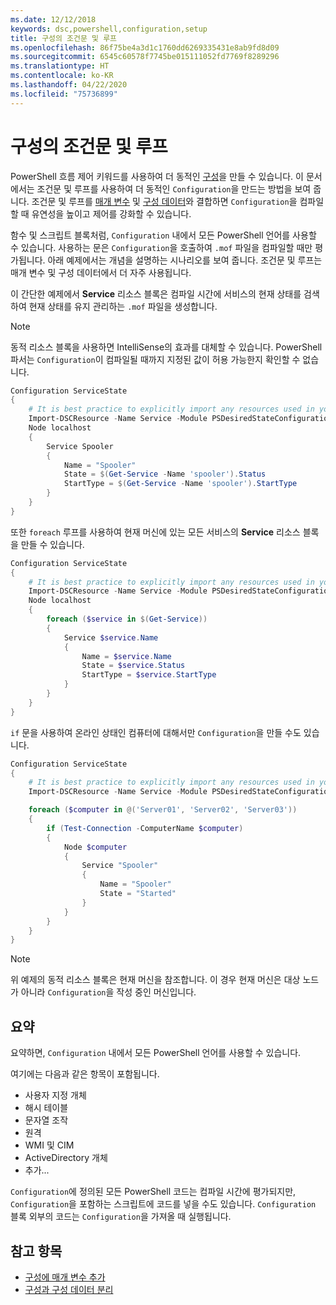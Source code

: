 ```yaml
---
ms.date: 12/12/2018
keywords: dsc,powershell,configuration,setup
title: 구성의 조건문 및 루프
ms.openlocfilehash: 86f75be4a3d1c1760dd6269335431e8ab9fd8d09
ms.sourcegitcommit: 6545c60578f7745be015111052fd7769f8289296
ms.translationtype: HT
ms.contentlocale: ko-KR
ms.lasthandoff: 04/22/2020
ms.locfileid: "75736899"
---
```

# <a name="conditional-statements-and-loops-in-a-configuration"></a>구성의 조건문 및 루프

PowerShell 흐름 제어 키워드를 사용하여 더 동적인 [구성](configurations.md)을 만들 수 있습니다. 이 문서에서는 조건문 및 루프를 사용하여 더 동적인 `Configuration`을 만드는 방법을 보여 줍니다. 조건문 및 루프를 [매개 변수](add-parameters-to-a-configuration.md) 및 [구성 데이터](configData.md)와 결합하면 `Configuration`을 컴파일할 때 유연성을 높이고 제어를 강화할 수 있습니다.

함수 및 스크립트 블록처럼, `Configuration` 내에서 모든 PowerShell 언어를 사용할 수 있습니다.
사용하는 문은 `Configuration`을 호출하여 `.mof` 파일을 컴파일할 때만 평가됩니다. 아래 예제에서는 개념을 설명하는 시나리오를 보여 줍니다. 조건문 및 루프는 매개 변수 및 구성 데이터에서 더 자주 사용됩니다.

이 간단한 예제에서 **Service** 리소스 블록은 컴파일 시간에 서비스의 현재 상태를 검색하여 현재 상태를 유지 관리하는 `.mof` 파일을 생성합니다.

> [!NOTE]
> 동적 리소스 블록을 사용하면 IntelliSense의 효과를 대체할 수 있습니다. PowerShell 파서는 `Configuration`이 컴파일될 때까지 지정된 값이 허용 가능한지 확인할 수 없습니다.

```powershell
Configuration ServiceState
{
    # It is best practice to explicitly import any resources used in your Configurations.
    Import-DSCResource -Name Service -Module PSDesiredStateConfiguration
    Node localhost
    {
        Service Spooler
        {
            Name = "Spooler"
            State = $(Get-Service -Name 'spooler').Status
            StartType = $(Get-Service -Name 'spooler').StartType
        }
    }
}
```

또한 `foreach` 루프를 사용하여 현재 머신에 있는 모든 서비스의 **Service** 리소스 블록을 만들 수 있습니다.

```powershell
Configuration ServiceState
{
    # It is best practice to explicitly import any resources used in your Configurations.
    Import-DSCResource -Name Service -Module PSDesiredStateConfiguration
    Node localhost
    {
        foreach ($service in $(Get-Service))
        {
            Service $service.Name
            {
                Name = $service.Name
                State = $service.Status
                StartType = $service.StartType
            }
        }
    }
}
```

`if` 문을 사용하여 온라인 상태인 컴퓨터에 대해서만 `Configuration`을 만들 수도 있습니다.

```powershell
Configuration ServiceState
{
    # It is best practice to explicitly import any resources used in your Configurations.
    Import-DSCResource -Name Service -Module PSDesiredStateConfiguration

    foreach ($computer in @('Server01', 'Server02', 'Server03'))
    {
        if (Test-Connection -ComputerName $computer)
        {
            Node $computer
            {
                Service "Spooler"
                {
                    Name = "Spooler"
                    State = "Started"
                }
            }
        }
    }
}
```

> [!NOTE]
> 위 예제의 동적 리소스 블록은 현재 머신을 참조합니다. 이 경우 현재 머신은 대상 노드가 아니라 `Configuration`을 작성 중인 머신입니다.

<!---
Mention Get-DSCConfigurationFromSystem
-->

## <a name="summary"></a>요약

요약하면, `Configuration` 내에서 모든 PowerShell 언어를 사용할 수 있습니다.

여기에는 다음과 같은 항목이 포함됩니다.

- 사용자 지정 개체
- 해시 테이블
- 문자열 조작
- 원격
- WMI 및 CIM
- ActiveDirectory 개체
- 추가...

`Configuration`에 정의된 모든 PowerShell 코드는 컴파일 시간에 평가되지만, `Configuration`을 포함하는 스크립트에 코드를 넣을 수도 있습니다. `Configuration` 블록 외부의 코드는 `Configuration`을 가져올 때 실행됩니다.

## <a name="see-also"></a>참고 항목

- [구성에 매개 변수 추가](add-parameters-to-a-configuration.md)
- [구성과 구성 데이터 분리](configData.md)
